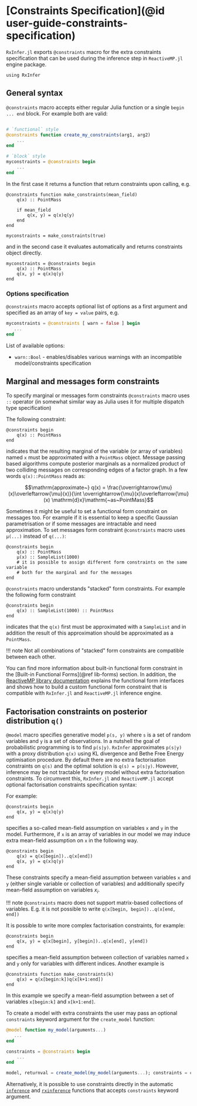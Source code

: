 # [Constraints Specification](@id user-guide-constraints-specification)

`RxInfer.jl` exports `@constraints` macro for the extra constraints specification that can be used during the inference step in `ReactiveMP.jl` engine package.

```@example manual_constraints
using RxInfer
```

## General syntax 

`@constraints` macro accepts either regular Julia function or a single `begin ... end` block. For example both are valid:

```julia

# `functional` style
@constraints function create_my_constraints(arg1, arg2)
    ...
end

# `block` style
myconstraints = @constraints begin 
    ...
end

```

In the first case it returns a function that return constraints upon calling, e.g. 

```@example manual_constraints
@constraints function make_constraints(mean_field)
    q(x) :: PointMass

    if mean_field
        q(x, y) = q(x)q(y)
    end
end

myconstraints = make_constraints(true)
```
 
and in the second case it evaluates automatically and returns constraints object directly.

```@example manual_constraints
myconstraints = @constraints begin 
    q(x) :: PointMass
    q(x, y) = q(x)q(y)
end
```

### Options specification 

`@constraints` macro accepts optional list of options as a first argument and specified as an array of `key = value` pairs, e.g. 

```julia
myconstraints = @constraints [ warn = false ] begin 
   ...
end
```

List of available options:
- `warn::Bool` - enables/disables various warnings with an incompatible model/constraints specification

## Marginal and messages form constraints

To specify marginal or messages form constraints `@constraints` macro uses `::` operator (in somewhat similar way as Julia uses it for multiple dispatch type specification)

The following constraint:

```@example manual_constraints
@constraints begin 
    q(x) :: PointMass
end
```

indicates that the resulting marginal of the variable (or array of variables) named `x` must be approximated with a `PointMass` object. Message passing based algorithms compute posterior marginals as a normalized product of two colliding messages on corresponding edges of a factor graph. In a few words `q(x)::PointMass` reads as:

```math
\mathrm{approximate~} q(x) = \frac{\overrightarrow{\mu}(x)\overleftarrow{\mu}(x)}{\int \overrightarrow{\mu}(x)\overleftarrow{\mu}(x) \mathrm{d}x}\mathrm{~as~PointMass}
```

Sometimes it might be useful to set a functional form constraint on messages too. For example if it is essential to keep a specific Gaussian parametrisation or if some messages are intractable and need approximation. To set messages form constraint `@constraints` macro uses `μ(...)` instead of `q(...)`:

```@example manual_constraints
@constraints begin 
    q(x) :: PointMass
    μ(x) :: SampleList(1000)
    # it is possible to assign different form constraints on the same variable 
    # both for the marginal and for the messages 
end
```

`@constraints` macro understands "stacked" form constraints. For example the following form constraint

```@example manual_constraints
@constraints begin 
    q(x) :: SampleList(1000) :: PointMass
end
```

indicates that the `q(x)` first must be approximated with a `SampleList` and in addition the result of this approximation should be approximated as a `PointMass`. 

!!! note
    Not all combinations of "stacked" form constraints are compatible between each other.

You can find more information about built-in functional form constraint in the [Built-in Functional Forms](@ref lib-forms) section. In addition, the [ReactiveMP library documentation](https://biaslab.github.io/ReactiveMP.jl/stable/) explains the functional form interfaces and shows how to build a custom functional form constraint that is compatible with `RxInfer.jl` and `ReactiveMP.jl` inference engine.

## Factorisation constraints on posterior distribution `q()`

`@model` macro specifies generative model `p(s, y)` where `s` is a set of random variables and `y` is a set of observations. In a nutshell the goal of probabilistic programming is to find `p(s|y)`. `RxInfer` approximates `p(s|y)` with a proxy distribution `q(x)` using KL divergence and Bethe Free Energy optimisation procedure. By default there are no extra factorisation constraints on `q(s)` and the optimal solution is `q(s) = p(s|y)`. However, inference may be not tractable for every model without extra factorisation constraints. To circumvent this, `RxInfer.jl` and `ReactiveMP.jl` accept optional factorisation constraints specification syntax:

For example:

```@example manual_constraints
@constraints begin 
    q(x, y) = q(x)q(y)
end
```

specifies a so-called mean-field assumption on variables `x` and `y` in the model. Furthermore, if `x` is an array of variables in our model we may induce extra mean-field assumption on `x` in the following way.

```@example manual_constraints
@constraints begin 
    q(x) = q(x[begin])..q(x[end])
    q(x, y) = q(x)q(y)
end
```

These constraints specify a mean-field assumption between variables `x` and `y` (either single variable or collection of variables) and additionally specify mean-field assumption on variables $x_i$.

!!! note 
    `@constraints` macro does not support matrix-based collections of variables. E.g. it is not possible to write `q(x[begin, begin])..q(x[end, end])`

It is possible to write more complex factorisation constraints, for example:

```@example manual_constraints
@constraints begin 
    q(x, y) = q(x[begin], y[begin])..q(x[end], y[end])
end
```

specifies a mean-field assumption between collection of variables named `x` and `y` only for variables with different indices. Another example is

```@example manual_constraints
@constraints function make_constraints(k)
    q(x) = q(x[begin:k])q(x[k+1:end])
end
```

In this example we specify a mean-field assumption between a set of variables `x[begin:k]` and `x[k+1:end]`. 

To create a model with extra constraints the user may pass an optional `constraints` keyword argument for the `create_model` function:

```julia
@model function my_model(arguments...)
   ...
end

constraints = @constraints begin 
    ...
end

model, returnval = create_model(my_model(arguments...); constraints = constraints)
```

Alternatively, it is possible to use constraints directly in the automatic [`inference`](@ref) and [`rxinference`](@ref) functions that accepts `constraints` keyword argument. 